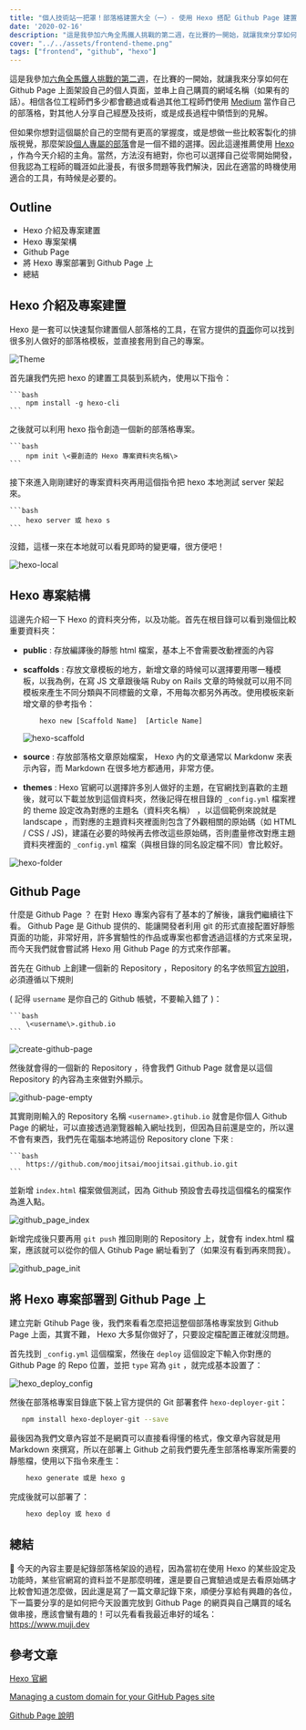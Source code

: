 ```yaml
---
title: "個人技術站一把罩！部落格建置大全（一）- 使用 Hexo 搭配 Github Page 建置自己的部落格"
date: '2020-02-16'
description: "這是我參加六角全馬鐵人挑戰的第二週，在比賽的一開始，就讓我來分享如何在 Github Page 上面架設自己的個人頁面，並串上自己購買的網域名稱（如果有的話）。相信各位工程師們多少都會聽過或看過其他工程師們使用當作自己的部落格，對其他人分享自己經歷及技術，或是成長過程中領悟到的見解。"
cover: "../../assets/frontend-theme.png"
tags: ["frontend", "github", "hexo"]
---
```


這是我參加[六角全馬鐵人挑戰的第二週](https://www.hexschool.com/2019/11/14/2019-11-14-w3Hexschool-2020-challenge/?fbclid=IwAR2jnd1zwQf14xWUK4J2DztB4XpkkALumb0VS3jSjMKvkqFUhP9xlTICAeU)，在比賽的一開始，就讓我來分享如何在 Github Page 上面架設自己的個人頁面，並串上自己購買的網域名稱（如果有的話）。相信各位工程師們多少都會聽過或看過其他工程師們使用 [Medium](https://medium.com/@moojing) 當作自己的部落格，對其他人分享自己經歷及技術，或是成長過程中領悟到的見解。

但如果你想對這個屬於自己的空間有更高的掌握度，或是想做一些比較客製化的排版視覺，那麼架設[個人專屬的部落](https://www.muji.dev/)會是一個不錯的選擇。因此這邊推薦使用 [Hexo](https://hexo.io/zh-tw/docs/) ，作為今天介紹的主角。當然，方法沒有絕對，你也可以選擇自己從零開始開發，但我認為工程師的職涯如此漫長，有很多問題等我們解決，因此在適當的時機使用適合的工具，有時候是必要的。

## Outline

- Hexo 介紹及專案建置
- Hexo 專案架構
- Github Page
- 將 Hexo 專案部署到 Github Page 上
- 總結

## Hexo 介紹及專案建置

Hexo 是一套可以快速幫你建置個人部落格的工具，在官方提供的[頁面](https://hexo.io/themes/)你可以找到很多別人做好的部落格模板，並直接套用到自己的專案。

![Theme](../../assets/frontend-theme.png)

首先讓我們先把 hexo 的建置工具裝到系統內，使用以下指令：

    ```bash
        npm install -g hexo-cli
    ```

之後就可以利用 hexo 指令創造一個新的部落格專案。

    ```bash
        npm init \<要創造的 Hexo 專案資料夾名稱\>
    ```

接下來進入剛剛建好的專案資料夾再用這個指令把 hexo 本地測試 server 架起來。

    ```bash
        hexo server 或 hexo s
    ```

沒錯，這樣一來在本地就可以看見即時的變更囉，很方便吧！

![hexo-local](../../assets/frontend-hexo-local.png)

## Hexo 專案結構

這邊先介紹一下 Hexo 的資料夾分佈，以及功能。首先在根目錄可以看到幾個比較重要資料夾：

- **public** : 存放編譯後的靜態 html 檔案，基本上不會需要改動裡面的內容
- **scaffolds** : 存放文章模板的地方，新增文章的時候可以選擇要用哪一種模板，以我為例，在寫 JS 文章跟後端 Ruby on Rails 文章的時候就可以用不同模板來產生不同分類與不同標籤的文章，不用每次都另外再改。使用模板來新增文章的參考指令：

  ```bash
      hexo new [Scaffold Name]  [Article Name]
  ```

  ![hexo-scaffold](../../assets/frontend-hexo-scaffold.png)

- **source** : 存放部落格文章原始檔案， Hexo 內的文章通常以 Markdonw 來表示內容，而 Markdown 在很多地方都通用，非常方便。
- **themes** : Hexo 官網可以選擇許多別人做好的主題，在官網找到喜歡的主題後，就可以下載並放到這個資料夾，然後記得在根目錄的 `_config.yml` 檔案裡的 theme 設定改為對應的主題名（資料夾名稱） ，以這個範例來說就是 landscape ，而對應的主題資料夾裡面則包含了外觀相關的原始碼（如 HTML / CSS / JS)，建議在必要的時候再去修改這些原始碼，否則盡量修改對應主題資料夾裡面的 `_config.yml` 檔案（與根目錄的同名設定檔不同）會比較好。

![hexo-folder](../../assets/frontend-hexo-folder.png)

## Github Page

什麼是 Github Page ？ 在對 Hexo 專案內容有了基本的了解後，讓我們繼續往下看。 Github Page 是 Github 提供的、能讓開發者利用 git 的形式直接配置好靜態頁面的功能，非常好用，許多實驗性的作品或專案也都會透過這樣的方式來呈現，而今天我們就會嘗試將 Hexo 用 Github Page 的方式來作部署。

首先在 Github 上創建一個新的 Repository ，Repository 的名字依照[官方說明](https://pages.github.com/)，必須遵循以下規則

( 記得 `username` 是你自己的 Github 帳號，不要輸入錯了 )：

    ```bash
        \<username\>.github.io
    ```

![create-github-page](../../assets/frontend-create-github-page.png)

然後就會得的一個新的 Repository ，待會我們 Github Page 就會是以這個 Repository 的內容為主來做對外顯示。

![github-page-empty](../../assets/frontend-github-page-empty.png)

其實剛剛輸入的 Repository 名稱 `<username>.gtihub.io` 就會是你個人 Github Page 的網址，可以直接透過瀏覽器輸入網址找到，但因為目前還是空的，所以還不會有東西，我們先在電腦本地將這份 Repository clone 下來 :

    ```bash
        https://github.com/moojitsai/moojitsai.github.io.git
    ```

並新增 `index.html` 檔案做個測試，因為 Github 預設會去尋找這個檔名的檔案作為進入點。

![github_page_index](../../assets/frontend-github_page_index.png)

新增完成後只要再用 `git push` 推回剛剛的 Repository 上，就會有 index.html 檔案，應該就可以從你的個人 Gtihub Page 網址看到了（如果沒有看到再來問我）。

![github_page_init](../../assets/frontend-github_page_init.png)

## 將 Hexo 專案部署到 Github Page 上

建立完新 Gtihub Page 後，我們來看看怎麼把這整個部落格專案放到 Github Page 上面，其實不難， Hexo 大多幫你做好了，只要設定檔配置正確就沒問題。

首先找到 `_config.yml` 這個檔案，然後在 `deploy` 這個設定下輸入你對應的 Github Page 的 Repo 位置，並把 `type` 寫為 `git` ，就完成基本設置了：

![hexo_deploy_config](../../assets/frontend-hexo_deploy_config.png)

然後在部落格專案目錄底下裝上官方提供的 Git 部署套件 `hexo-deployer-git`：

```bash
   npm install hexo-deployer-git --save
```

最後因為我們文章內容並不是網頁可以直接看得懂的格式，像文章內容就是用 Markdown 來撰寫，所以在部署上 Github 之前我們要先產生部落格專案所需要的靜態檔，使用以下指令來產生：

```bash
    hexo generate 或是 hexo g
```

完成後就可以部署了：

```bash
    hexo deploy 或 hexo d
```

## 總結

 今天的內容主要是紀錄部落格架設的過程，因為當初在使用 Hexo 的某些設定及功能時，某些官網寫的資料並不是那麼明確，還是要自己實驗過或是去看原始碼才比較會知道怎麼做，因此還是寫了一篇文章記錄下來，順便分享給有興趣的各位，下一篇要分享的是如何把今天設置完放到 Github Page 的網頁與自己購買的域名做串接，應該會蠻有趣的！可以先看看我最近串好的域名： <https://www.muji.dev>

## 參考文章

[Hexo 官網](https://hexo.io/docs/)

[Managing a custom domain for your GitHub Pages site](https://help.github.com/en/github/working-with-github-pages/managing-a-custom-domain-for-your-github-pages-site)

[Github Page 說明](https://pages.github.com/)
